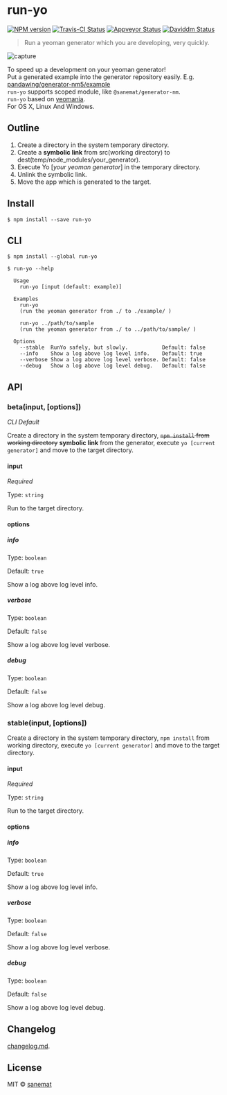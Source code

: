 # run-yo

[![NPM version][npm-image]][npm-url] [![Travis-CI Status][travis-image]][travis-url] [![Appveyor Status][appveyor-image]][appveyor-url] [![Daviddm Status][daviddm-image]][daviddm-url]

> Run a yeoman generator which you are developing, very quickly.

![capture](https://cloud.githubusercontent.com/assets/75448/8856255/9c5dada0-31a4-11e5-99bd-36bfdbdd1991.gif)

To speed up a development on your yeoman generator!  
Put a generated example into the generator repository easily. E.g. [pandawing/generator-nm5/example](https://github.com/pandawing/generator-nm5/tree/master/example)  
`run-yo` supports scoped module, like `@sanemat/generator-nm`.  
`run-yo` based on [yeomania](https://github.com/yosuke-furukawa/yeomania).  
For OS X, Linux And Windows.


## Outline

1. Create a directory in the system temporary directory.
2. Create a __symbolic link__ from src(working directory) to dest(temp/node_modules/your_generator).
3. Execute Yo [_your yeoman generator_] in the temporary directory.
4. Unlink the symbolic link.
5. Move the app which is generated to the target.


## Install

```
$ npm install --save run-yo
```


## CLI

```
$ npm install --global run-yo
```
```
$ run-yo --help

  Usage
    run-yo [input (default: example)]

  Examples
    run-yo
    (run the yeoman generator from ./ to ./example/ )

    run-yo ../path/to/sample
    (run the yeoman generator from ./ to ../path/to/sample/ )

  Options
    --stable  RunYo safely, but slowly.           Default: false
    --info    Show a log above log level info.    Default: true
    --verbose Show a log above log level verbose. Default: false
    --debug   Show a log above log level debug.   Default: false
```



## API

### beta(input, [options])

*CLI Default*

Create a directory in the system temporary directory, ~~`npm install` from working directory~~ __symbolic link__ from the generator, execute `yo [current generator]` and move to the target directory.

#### input

*Required*

Type: `string`

Run to the target directory.


#### options

##### info

Type: `boolean`

Default: `true`

Show a log above log level info.

##### verbose

Type: `boolean`

Default: `false`

Show a log above log level verbose.

##### debug

Type: `boolean`

Default: `false`

Show a log above log level debug.


### stable(input, [options])

Create a directory in the system temporary directory, `npm install` from working directory, execute `yo [current generator]` and move to the target directory.

#### input

*Required*

Type: `string`

Run to the target directory.


#### options

##### info

Type: `boolean`

Default: `true`

Show a log above log level info.

##### verbose

Type: `boolean`

Default: `false`

Show a log above log level verbose.

##### debug

Type: `boolean`

Default: `false`

Show a log above log level debug.


## Changelog

[changelog.md](./changelog.md).


## License

MIT © [sanemat](http://sane.jp)


[travis-url]: https://travis-ci.org/pandawing/node-run-yo
[travis-image]: https://img.shields.io/travis/pandawing/node-run-yo/master.svg?style=flat-square&label=travis
[appveyor-url]: https://ci.appveyor.com/project/sanemat/node-run-yo/branch/master
[appveyor-image]: https://img.shields.io/appveyor/ci/sanemat/node-run-yo/master.svg?style=flat-square&label=appveyor
[npm-url]: https://npmjs.org/package/run-yo
[npm-image]: https://img.shields.io/npm/v/run-yo.svg?style=flat-square
[daviddm-url]: https://david-dm.org/pandawing/node-run-yo
[daviddm-image]: https://img.shields.io/david/pandawing/node-run-yo.svg?style=flat-square
